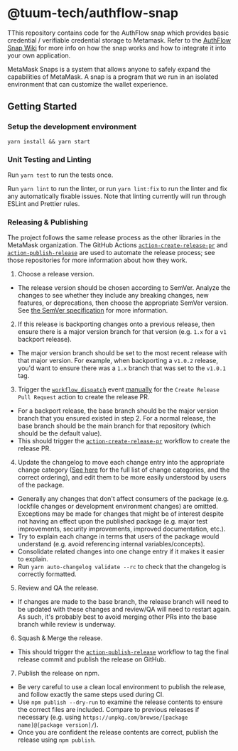 # @tuum-tech/authflow-snap

TThis repository contains code for the AuthFlow snap which provides basic credential / verifiable credential storage to Metamask. Refer to the [AuthFlow Snap Wiki](https://github.com/tuum-tech/authflow-snap/wiki) for more info on how the snap works and how to integrate it into your own application.

MetaMask Snaps is a system that allows anyone to safely expand the capabilities of MetaMask. A snap is a program that we run in an isolated environment that can customize the wallet experience.

## Getting Started

### Setup the development environment

```shell
yarn install && yarn start
```

### Unit Testing and Linting

Run `yarn test` to run the tests once.

Run `yarn lint` to run the linter, or run `yarn lint:fix` to run the linter and fix any automatically fixable issues.
Note that linting currently will run through ESLint and Prettier rules.

### Releasing & Publishing

The project follows the same release process as the other libraries in the MetaMask organization. The GitHub
Actions [`action-create-release-pr`](https://github.com/MetaMask/action-create-release-pr)
and [`action-publish-release`](https://github.com/MetaMask/action-publish-release) are used to automate the release
process; see those repositories for more information about how they work.

1. Choose a release version.

  - The release version should be chosen according to SemVer. Analyze the changes to see whether they include any breaking
    changes, new features, or deprecations, then choose the appropriate SemVer version.
    See [the SemVer specification](https://semver.org/) for more information.

2. If this release is backporting changes onto a previous release, then ensure there is a major version branch for that
   version (e.g. `1.x` for a `v1` backport release).

  - The major version branch should be set to the most recent release with that major version. For example, when
    backporting a `v1.0.2` release, you'd want to ensure there was a `1.x` branch that was set to the `v1.0.1` tag.

3. Trigger
   the [`workflow_dispatch`](https://docs.github.com/en/actions/reference/events-that-trigger-workflows#workflow_dispatch)
   event [manually](https://docs.github.com/en/actions/managing-workflow-runs/manually-running-a-workflow) for
   the `Create Release Pull Request` action to create the release PR.

  - For a backport release, the base branch should be the major version branch that you ensured existed in step 2. For a
    normal release, the base branch should be the main branch for that repository (which should be the default value).
  - This should trigger the [`action-create-release-pr`](https://github.com/MetaMask/action-create-release-pr) workflow to
    create the release PR.

4. Update the changelog to move each change entry into the appropriate change
   category ([See here](https://keepachangelog.com/en/1.0.0/#types) for the full list of change categories, and the
   correct ordering), and edit them to be more easily understood by users of the package.

  - Generally any changes that don't affect consumers of the package (e.g. lockfile changes or development environment
    changes) are omitted. Exceptions may be made for changes that might be of interest despite not having an effect upon
    the published package (e.g. major test improvements, security improvements, improved documentation, etc.).
  - Try to explain each change in terms that users of the package would understand (e.g. avoid referencing internal
    variables/concepts).
  - Consolidate related changes into one change entry if it makes it easier to explain.
  - Run `yarn auto-changelog validate --rc` to check that the changelog is correctly formatted.

5. Review and QA the release.

  - If changes are made to the base branch, the release branch will need to be updated with these changes and review/QA
    will need to restart again. As such, it's probably best to avoid merging other PRs into the base branch while review
    is underway.

6. Squash & Merge the release.

  - This should trigger the [`action-publish-release`](https://github.com/MetaMask/action-publish-release) workflow to tag
    the final release commit and publish the release on GitHub.

7. Publish the release on npm.

  - Be very careful to use a clean local environment to publish the release, and follow exactly the same steps used during
    CI.
  - Use `npm publish --dry-run` to examine the release contents to ensure the correct files are included. Compare to
    previous releases if necessary (e.g. using `https://unpkg.com/browse/[package name]@[package version]/`).
  - Once you are confident the release contents are correct, publish the release using `npm publish`.
